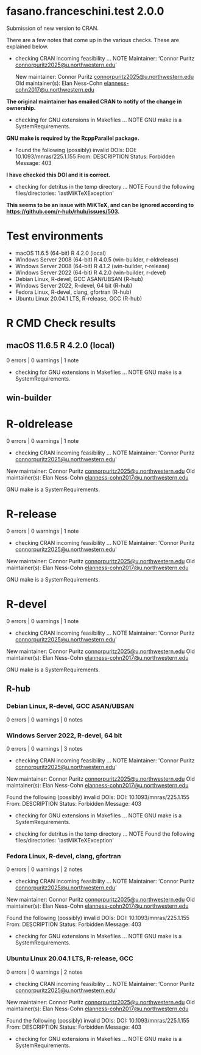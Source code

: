 # fasano.franceschini.test 2.0.0
Submission of new version to CRAN.

There are a few notes that come up in the various checks. These are explained below.
* checking CRAN incoming feasibility ... NOTE
  Maintainer: ‘Connor Puritz <connorpuritz2025@u.northwestern.edu>’
  
  New maintainer:
    Connor Puritz <connorpuritz2025@u.northwestern.edu>
  Old maintainer(s):
    Elan Ness-Cohn <elanness-cohn2017@u.northwestern.edu>

**The original maintainer has emailed CRAN to notify of the change in ownership.**

* checking for GNU extensions in Makefiles ... NOTE
  GNU make is a SystemRequirements.

**GNU make is required by the RcppParallel package.**

* Found the following (possibly) invalid DOIs:
  DOI: 10.1093/mnras/225.1.155
    From: DESCRIPTION
    Status: Forbidden
    Message: 403

**I have checked this DOI and it is correct.**

* checking for detritus in the temp directory ... NOTE
Found the following files/directories:
  'lastMiKTeXException'

**This seems to be an issue with MiKTeX, and can be ignored according to https://github.com/r-hub/rhub/issues/503.**

# Test environments
* macOS 11.6.5 (64-bit) R 4.2.0 (local)
* Windows Server 2008 (64-bit) R 4.0.5 (win-builder, r-oldrelease)
* Windows Server 2008 (64-bit) R 4.1.2 (win-builder, r-release)
* Windows Server 2022 (64-bit) R 4.2.0 (win-builder, r-devel)
* Debian Linux, R-devel, GCC ASAN/UBSAN (R-hub)
* Windows Server 2022, R-devel, 64 bit (R-hub)
* Fedora Linux, R-devel, clang, gfortran (R-hub)
* Ubuntu Linux 20.04.1 LTS, R-release, GCC (R-hub)

# R CMD Check results
## macOS 11.6.5 R 4.2.0 (local)
0 errors | 0 warnings | 1 note
* checking for GNU extensions in Makefiles ... NOTE
GNU make is a SystemRequirements.

## win-builder
# R-oldrelease
0 errors | 0 warnings | 1 note
* checking CRAN incoming feasibility ... NOTE
Maintainer: 'Connor Puritz <connorpuritz2025@u.northwestern.edu>'

New maintainer:
  Connor Puritz <connorpuritz2025@u.northwestern.edu>
Old maintainer(s):
  Elan Ness-Cohn <elanness-cohn2017@u.northwestern.edu>

GNU make is a SystemRequirements.

# R-release
0 errors | 0 warnings | 1 note
* checking CRAN incoming feasibility ... NOTE
Maintainer: 'Connor Puritz <connorpuritz2025@u.northwestern.edu>'

New maintainer:
  Connor Puritz <connorpuritz2025@u.northwestern.edu>
Old maintainer(s):
  Elan Ness-Cohn <elanness-cohn2017@u.northwestern.edu>

GNU make is a SystemRequirements.

# R-devel
0 errors | 0 warnings | 1 note
* checking CRAN incoming feasibility ... NOTE
Maintainer: 'Connor Puritz <connorpuritz2025@u.northwestern.edu>'

New maintainer:
  Connor Puritz <connorpuritz2025@u.northwestern.edu>
Old maintainer(s):
  Elan Ness-Cohn <elanness-cohn2017@u.northwestern.edu>

GNU make is a SystemRequirements.

## R-hub
### Debian Linux, R-devel, GCC ASAN/UBSAN
0 errors | 0 warnings | 0 notes

### Windows Server 2022, R-devel, 64 bit
0 errors | 0 warnings | 3 notes
* checking CRAN incoming feasibility ... NOTE
Maintainer: 'Connor Puritz <connorpuritz2025@u.northwestern.edu>'

New maintainer:
  Connor Puritz <connorpuritz2025@u.northwestern.edu>
Old maintainer(s):
  Elan Ness-Cohn <elanness-cohn2017@u.northwestern.edu>

Found the following (possibly) invalid DOIs:
  DOI: 10.1093/mnras/225.1.155
    From: DESCRIPTION
    Status: Forbidden
    Message: 403

* checking for GNU extensions in Makefiles ... NOTE
GNU make is a SystemRequirements.

* checking for detritus in the temp directory ... NOTE
Found the following files/directories:
  'lastMiKTeXException'

### Fedora Linux, R-devel, clang, gfortran
0 errors | 0 warnings | 2 notes
* checking CRAN incoming feasibility ... NOTE
Maintainer: ‘Connor Puritz <connorpuritz2025@u.northwestern.edu>’

New maintainer:
  Connor Puritz <connorpuritz2025@u.northwestern.edu>
Old maintainer(s):
  Elan Ness-Cohn <elanness-cohn2017@u.northwestern.edu>

Found the following (possibly) invalid DOIs:
  DOI: 10.1093/mnras/225.1.155
    From: DESCRIPTION
    Status: Forbidden
    Message: 403

* checking for GNU extensions in Makefiles ... NOTE
GNU make is a SystemRequirements.

### Ubuntu Linux 20.04.1 LTS, R-release, GCC
0 errors | 0 warnings | 2 notes
* checking CRAN incoming feasibility ... NOTE
Maintainer: ‘Connor Puritz <connorpuritz2025@u.northwestern.edu>’

New maintainer:
  Connor Puritz <connorpuritz2025@u.northwestern.edu>
Old maintainer(s):
  Elan Ness-Cohn <elanness-cohn2017@u.northwestern.edu>

Found the following (possibly) invalid DOIs:
  DOI: 10.1093/mnras/225.1.155
    From: DESCRIPTION
    Status: Forbidden
    Message: 403

* checking for GNU extensions in Makefiles ... NOTE
GNU make is a SystemRequirements.
